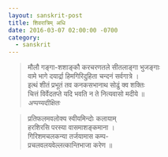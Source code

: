 ```yaml
---
layout: sanskrit-post
title: शिवरात्रिम् अधि
date: 2016-03-07 02:00:00 -0700
category:
  - sanskrit
---
```


> मौलौ गङ्गा-शशाङ्कौ करचरणतले सीतलाङ्गा भुजङ्गाः  
> वामे भागे दयार्द्रा हिमगिरिदुहिता चन्दनं सर्वगात्रे ।  
> इत्थं शीतं प्रभूतं तव कनकसभानाथ सोढुं क्व शक्तिः   
> चित्तं विर्वेदतप्ते यदि भवति न ते नित्यवासो मदीये ॥  
<cite>अप्पय्यदीक्षितः</cite>
<!--more-->

> प्रतिफलमवलोक्य स्वीयमिन्दोः कलायाम्  
> हरशिरसि परस्या वासमाशङ्कमाना ।  
> गिरिशमचलकन्या तर्जयामास कम्प-  
> प्रचलवलयवेल्लत्कान्तिभाजा करेण ॥
